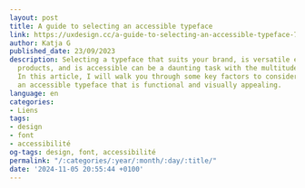 ```yaml
---
layout: post
title: A guide to selecting an accessible typeface
link: https://uxdesign.cc/a-guide-to-selecting-an-accessible-typeface-7beb2ebeebd0
author: Katja G
published_date: 23/09/2023
description: Selecting a typeface that suits your brand, is versatile enough for your
  products, and is accessible can be a daunting task with the multitude of fonts available.
  In this article, I will walk you through some key factors to consider when selecting
  an accessible typeface that is functional and visually appealing.
language: en
categories:
- Liens
tags:
- design
- font
- accessibilité
og-tags: design, font, accessibilité
permalink: "/:categories/:year/:month/:day/:title/"
date: '2024-11-05 20:55:44 +0100'
---
```

